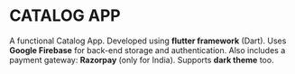 # CATALOG APP

A functional Catalog App. Developed using **flutter framework** (Dart). Uses **Google Firebase** for back-end storage and authentication. Also includes a payment gateway: **Razorpay** (only for India). Supports **dark theme** too.
